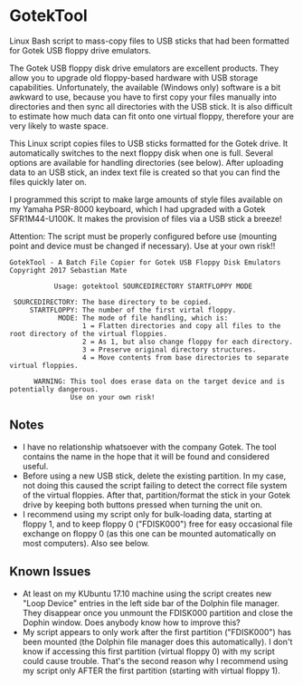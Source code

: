 # GotekTool
Linux Bash script to mass-copy files to USB sticks that had been formatted for Gotek USB floppy drive emulators.

The Gotek USB floppy disk drive emulators are excellent products. They allow you to upgrade old floppy-based hardware with USB storage capabilities. Unfortunately, the available (Windows only) software is a bit awkward to use, because you have to first copy your files manually into directories and then sync all directories with the USB stick. It is also difficult to estimate how much data can fit onto one virtual floppy, therefore your are very likely to waste space.

This Linux script copies files to USB sticks formatted for the Gotek drive. It automatically switches to the next floppy disk when one is full. Several options are available for handling directories (see below). After uploading data to an USB stick, an index text file is created so that you can find the files quickly later on.

I programmed this script to make large amounts of style files available on my Yamaha PSR-8000 keyboard, which I had upgraded with a Gotek SFR1M44-U100K. It makes the provision of files via a USB stick a breeze!

Attention: The script must be properly configured before use (mounting point and device must be changed if necessary). Use at your own risk!!


    GotekTool - A Batch File Copier for Gotek USB Floppy Disk Emulators
    Copyright 2017 Sebastian Mate

               Usage: gotektool SOURCEDIRECTORY STARTFLOPPY MODE

     SOURCEDIRECTORY: The base directory to be copied.
         STARTFLOPPY: The number of the first virtal floppy.
                MODE: The mode of file handling, which is:
                      1 = Flatten directories and copy all files to the root directory of the virtual floppies.
                      2 = As 1, but also change floppy for each directory.
                      3 = Preserve original directory structures.
                      4 = Move contents from base directories to separate virtual floppies.

          WARNING: This tool does erase data on the target device and is potentially dangerous.
                   Use on your own risk!

## Notes
- I have no relationship whatsoever with the company Gotek. The tool contains the name in the hope that it will be found and considered useful.
- Before using a new USB stick, delete the existing partition. In my case, not doing this caused the script failing to detect the correct file system of the virtual floppies. After that, partition/format the stick in your Gotek drive by keeping both buttons pressed when turning the unit on.
- I recommend using my script only for bulk-loading data, starting at floppy 1, and to keep floppy 0 ("FDISK000") free for easy occasional file exchange on floppy 0 (as this one can be mounted automatically on most computers). Also see below.

## Known Issues
- At least on my KUbuntu 17.10 machine using the script creates new "Loop Device" entries in the left side bar of the Dolphin file manager. They disappear once you unmount the FDISK000 partition and close the Dophin window. Does anybody know how to improve this?
- My script appears to only work after the first partition ("FDISK000") has been mounted (the Dolphin file manager does this automatically). I don't know if accessing this first partition (virtual floppy 0) with my script could cause trouble. That's the second reason why I recommend using my script only AFTER the first partition (starting with virtual floppy 1).
